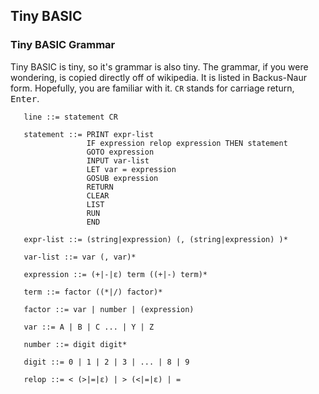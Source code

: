 ## Tiny BASIC

### Tiny BASIC Grammar

Tiny BASIC is tiny, so it's grammar is also tiny. The grammar, if you were
wondering, is copied directly off of wikipedia. It is listed in Backus-Naur
form. Hopefully, you are familiar with it. `CR` stands for carriage return,
<kbd>Enter</kbd>.

```
   line ::= statement CR

   statement ::= PRINT expr-list
                 IF expression relop expression THEN statement
                 GOTO expression
                 INPUT var-list
                 LET var = expression
                 GOSUB expression
                 RETURN
                 CLEAR
                 LIST
                 RUN
                 END

   expr-list ::= (string|expression) (, (string|expression) )*

   var-list ::= var (, var)*

   expression ::= (+|-|ε) term ((+|-) term)*

   term ::= factor ((*|/) factor)*

   factor ::= var | number | (expression)

   var ::= A | B | C ... | Y | Z

   number ::= digit digit*

   digit ::= 0 | 1 | 2 | 3 | ... | 8 | 9

   relop ::= < (>|=|ε) | > (<|=|ε) | =
```
